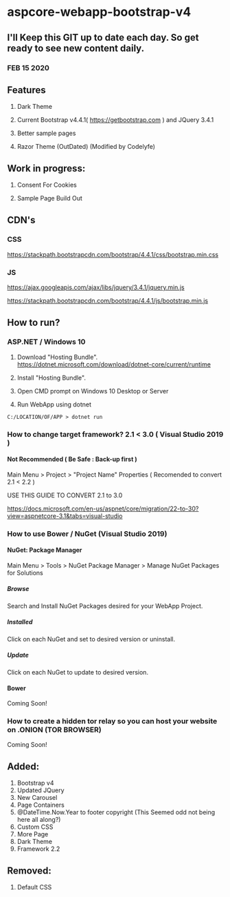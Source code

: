 # aspcore-webapp-bootstrap-v4

## I'll Keep this GIT up to date each day. So get ready to see new content daily.
### FEB 15 2020

## Features
1. Dark Theme

2. Current Bootstrap v4.4.1( https://getbootstrap.com ) and JQuery 3.4.1
    
3. Better sample pages

4. Razor Theme (OutDated) (Modified by Codelyfe)

## Work in progress:
1. Consent For Cookies

2. Sample Page Build Out

## CDN's

### CSS

https://stackpath.bootstrapcdn.com/bootstrap/4.4.1/css/bootstrap.min.css


### JS

https://ajax.googleapis.com/ajax/libs/jquery/3.4.1/jquery.min.js

https://stackpath.bootstrapcdn.com/bootstrap/4.4.1/js/bootstrap.min.js

## How to run?

### ASP.NET / Windows 10 

1. Download "Hosting Bundle".
https://dotnet.microsoft.com/download/dotnet-core/current/runtime

2. Install "Hosting Bundle".

3. Open CMD prompt on Windows 10 Desktop or Server

4. Run WebApp using dotnet
```
C:/LOCATION/OF/APP > dotnet run
```

### How to change target framework? 2.1 < 3.0 ( Visual Studio 2019 )
#### Not Recommended ( Be Safe : Back-up first )

Main Menu > Project > "Project Name" Properties ( Recomended to convert 2.1 < 2.2 )

USE THIS GUIDE TO CONVERT 2.1 to 3.0

https://docs.microsoft.com/en-us/aspnet/core/migration/22-to-30?view=aspnetcore-3.1&tabs=visual-studio

### How to use Bower / NuGet (Visual Studio 2019)

#### NuGet: Package Manager

Main Menu > Tools > NuGet Package Manager > Manage NuGet Packages for Solutions

##### Browse

Search and Install NuGet Packages desired for your WebApp Project.

##### Installed

Click on each NuGet and set to desired version or uninstall.

##### Update

Click on each NuGet to update to desired version.

#### Bower
Coming Soon!

### How to create a hidden tor relay so you can host your website on .ONION (TOR BROWSER)

Coming Soon!

## Added:
1. Bootstrap v4
2. Updated JQuery
3. New Carousel
4. Page Containers
5. @DateTime.Now.Year to footer copyright (This Seemed odd not being here all along?)
6. Custom CSS
7. More Page
8. Dark Theme
9. Framework 2.2

## Removed:
1. Default CSS